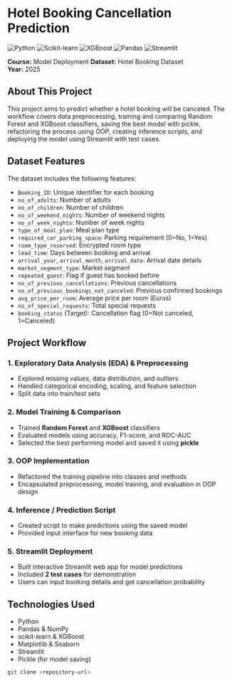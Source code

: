 # Hotel Booking Cancellation Prediction

![Python](https://skillicons.dev/icons?i=python) ![Scikit-learn](https://skillicons.dev/icons?i=scikitlearn) ![XGBoost](https://skillicons.dev/icons?i=xgboost) ![Pandas](https://skillicons.dev/icons?i=pandas) ![Streamlit](https://skillicons.dev/icons?i=streamlit)

**Course:** Model Deployment
**Dataset:** Hotel Booking Dataset  
**Year:** 2025  


## About This Project
This project aims to predict whether a hotel booking will be canceled. The workflow covers data preprocessing, training and comparing Random Forest and XGBoost classifiers, saving the best model with pickle, refactoring the process using OOP, creating inference scripts, and deploying the model using Streamlit with test cases.

## Dataset Features
The dataset includes the following features:
- `Booking_ID`: Unique identifier for each booking  
- `no_of_adults`: Number of adults  
- `no_of_children`: Number of children  
- `no_of_weekend_nights`: Number of weekend nights  
- `no_of_week_nights`: Number of week nights  
- `type_of_meal_plan`: Meal plan type  
- `required_car_parking_space`: Parking requirement (0=No, 1=Yes)  
- `room_type_reserved`: Encrypted room type  
- `lead_time`: Days between booking and arrival  
- `arrival_year`, `arrival_month`, `arrival_date`: Arrival date details  
- `market_segment_type`: Market segment  
- `repeated_guest`: Flag if guest has booked before  
- `no_of_previous_cancellations`: Previous cancellations  
- `no_of_previous_bookings_not_canceled`: Previous confirmed bookings  
- `avg_price_per_room`: Average price per room (Euros)  
- `no_of_special_requests`: Total special requests  
- `booking_status` (Target): Cancellation flag (0=Not canceled, 1=Canceled)


## Project Workflow

### 1. Exploratory Data Analysis (EDA) & Preprocessing
- Explored missing values, data distribution, and outliers  
- Handled categorical encoding, scaling, and feature selection  
- Split data into train/test sets  

### 2. Model Training & Comparison
- Trained **Random Forest** and **XGBoost** classifiers  
- Evaluated models using accuracy, F1-score, and ROC-AUC  
- Selected the best performing model and saved it using **pickle**  

### 3. OOP Implementation
- Refactored the training pipeline into classes and methods  
- Encapsulated preprocessing, model training, and evaluation in OOP design  

### 4. Inference / Prediction Script
- Created script to make predictions using the saved model  
- Provided input interface for new booking data  

### 5. Streamlit Deployment
- Built interactive Streamlit web app for model predictions  
- Included **2 test cases** for demonstration  
- Users can input booking details and get cancellation probability  


## Technologies Used
- Python  
- Pandas & NumPy  
- scikit-learn & XGBoost  
- Matplotlib & Seaborn  
- Streamlit  
- Pickle (for model saving)  


```bash
git clone <repository-url>
